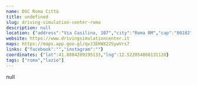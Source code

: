 ```yaml
---
name: DSC Roma Città
title: undefined
slug: driving-simulation-center-roma
description: null
location: {"address":"Via Casilina, 107","city":"Roma RM","cap":"00182"}
website: https://www.drivingsimulationcenter.it
maps: https://maps.app.goo.gl/qvJ3EKWX22SywVrs7
links: {"facebook":"","instagram":""}
coordinates: {"lat":41.8884289195133,"lng":12.522054866131128}
tags: ["roma","lazio"]
---
```

null
